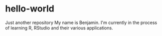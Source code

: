 # hello-world
Just another repository
My name is Benjamin. I'm currently in the process of learning R, RStudio and their various applications.
